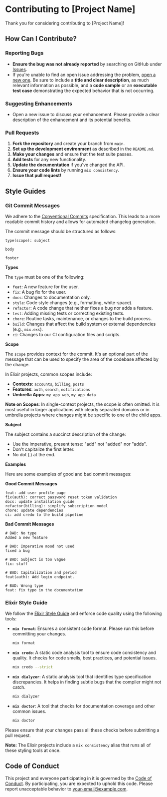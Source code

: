 # Contributing to [Project Name]

Thank you for considering contributing to [Project Name]!

## How Can I Contribute?

### Reporting Bugs

- **Ensure the bug was not already reported** by searching on GitHub under [Issues](https://github.com/[your-username]/[your-repo]/issues).
- If you're unable to find an open issue addressing the problem, [open a new one](https://github.com/[your-username]/[your-repo]/issues/new). Be sure to include a **title and clear description**, as much relevant information as possible, and a **code sample** or an **executable test case** demonstrating the expected behavior that is not occurring.

### Suggesting Enhancements

- Open a new issue to discuss your enhancement. Please provide a clear description of the enhancement and its potential benefits.

### Pull Requests

1.  **Fork the repository** and create your branch from `main`.
2.  **Set up the development environment** as described in the `README.md`.
3.  **Make your changes** and ensure that the test suite passes.
4.  **Add tests** for any new functionality.
5.  **Update the documentation** if you've changed the API.
6.  **Ensure your code lints** by running `mix consistency`.
7.  **Issue that pull request!**

## Style Guides

### Git Commit Messages

We adhere to the [Conventional Commits](https://www.conventionalcommits.org/en/v1.0.0/) specification. This leads to a more readable commit history and allows for automated changelog generation.

The commit message should be structured as follows:

```
type(scope): subject

body

footer
```

**Types**

The `type` must be one of the following:

- `feat`: A new feature for the user.
- `fix`: A bug fix for the user.
- `docs`: Changes to documentation only.
- `style`: Code style changes (e.g., formatting, white-space).
- `refactor`: A code change that neither fixes a bug nor adds a feature.
- `test`: Adding missing tests or correcting existing tests.
- `chore`: Routine tasks, maintenance, or changes to the build process.
- `build`: Changes that affect the build system or external dependencies (e.g., `mix.exs`).
- `ci`: Changes to our CI configuration files and scripts.

**Scope**

The `scope` provides context for the commit. It's an optional part of the message that can be used to specify the area of the codebase affected by the change.

In Elixir projects, common scopes include:

- **Contexts**: `accounts`, `billing`, `posts`
- **Features**: `auth`, `search`, `notifications`
- **Umbrella Apps**: `my_app_web`, `my_app_data`

**Note on Scopes**: In single-context projects, the scope is often omitted. It is most useful in larger applications with clearly separated domains or in umbrella projects where changes might be specific to one of the child apps.

**Subject**

The subject contains a succinct description of the change:

- Use the imperative, present tense: "add" not "added" nor "adds".
- Don't capitalize the first letter.
- No dot (.) at the end.

**Examples**

Here are some examples of good and bad commit messages:

**Good Commit Messages**

```
feat: add user profile page
fix(auth): correct password reset token validation
docs: update installation guide
refactor(billing): simplify subscription model
chore: update dependencies
ci: add credo to the build pipeline
```

**Bad Commit Messages**

```
# BAD: No type
Added a new feature

# BAD: Imperative mood not used
fixed a bug

# BAD: Subject is too vague
fix: stuff

# BAD: Capitalization and period
feat(auth): Add login endpoint.

# BAD: Wrong type
feat: fix typo in the documentation
```

### Elixir Style Guide

We follow the [Elixir Style Guide](https://github.com/christopheradams/elixir_style_guide) and enforce code quality using the following tools:

- **`mix format`**: Ensures a consistent code format. Please run this before committing your changes.
  ```bash
  mix format
  ```

- **`mix credo`**: A static code analysis tool to ensure code consistency and quality. It checks for code smells, best practices, and potential issues.
  ```bash
  mix credo --strict
  ```

- **`mix dialyzer`**: A static analysis tool that identifies type specification discrepancies. It helps in finding subtle bugs that the compiler might not catch.
  ```bash
  mix dialyzer
  ```

- **`mix doctor`**: A tool that checks for documentation coverage and other common issues.
  ```bash
  mix doctor
  ```

Please ensure that your changes pass all these checks before submitting a pull request.

**Note:** The Elixir projects include a `mix consistency` alias that runs all of these styling tools at once.

## Code of Conduct

This project and everyone participating in it is governed by the [Code of Conduct]([../CODE_OF_CONDUCT.md](https://github.com/wadvanced/.github/blob/main/CODE_OF_CONDUCT.md)). By participating, you are expected to uphold this code. Please report unacceptable behavior to [your-email@example.com](mailto:your-email@example.com).

